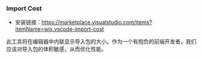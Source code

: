 ### Import Cost
- 安装链接：https://marketplace.visualstudio.com/items?itemName=wix.vscode-import-cost

此工具将在编辑器中内联显示导入包的大小。作为一个有抱负的前端开发者，我们应该对导入包的体积敏感，从而优化性能。